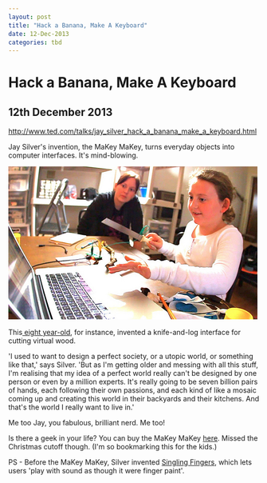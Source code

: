 ```yaml
---
layout: post
title: "Hack a Banana, Make A Keyboard"
date: 12-Dec-2013
categories: tbd
---
```


# Hack a Banana, Make A Keyboard

## 12th December 2013

http://www.ted.com/talks/jay_silver_hack_a_banana_make_a_keyboard.html

Jay Silver's invention,   the MaKey MaKey, turns everyday objects into computer interfaces. It's mind-blowing.

<img class="photo-horiz" src="/images/2013/12/7168633120_aa1254475c.jpg" />

This<a href="http://www.makeymakey.com/"> eight year-old</a>, for instance, invented a knife-and-log interface for cutting virtual wood.

'I used to want to design a perfect society, or a utopic world, or something like that,' says Silver. 'But as I'm getting older and messing with all this stuff, I'm realising that my idea of a perfect world really can't be designed by one person or even by a million experts. It's really going to be seven billion pairs of hands, each following their own passions, and each kind of like a mosaic coming up and creating this world in their backyards and their kitchens. And that's the world I really want to live in.'

Me too Jay, you fabulous, brilliant nerd. Me too!

Is there a geek in your life? You can buy the MaKey MaKey <a href="http://joylabz.myshopify.com/products/makey-makey-kit">here</a>. Missed the Christmas cutoff though. (I'm so bookmarking this for the kids.)

PS - Before the MaKey MaKey, Silver invented <a href="http://singingfingers.com/">Singling Fingers</a>, which lets users 'play with sound as though it were finger paint'.

 
